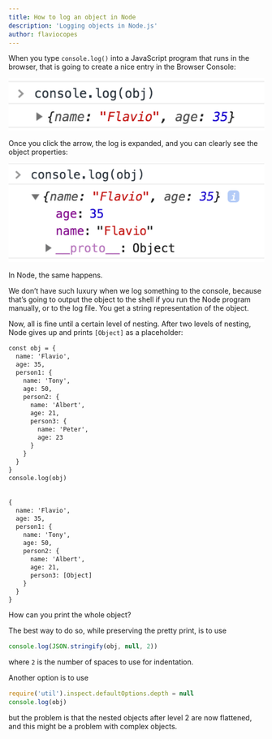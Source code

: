 ```yaml
---
title: How to log an object in Node
description: 'Logging objects in Node.js'
author: flaviocopes
---
```


When you type `console.log()` into a JavaScript program that runs in the browser, that is going to create a nice entry in the Browser Console:

![](console-log-browser.png)

Once you click the arrow, the log is expanded, and you can clearly see the object properties:

![](console-log-browser-expanded.png)

In Node, the same happens.

We don’t have such luxury when we log something to the console, because that’s going to output the object to the shell if you run the Node program manually, or to the log file. You get a string representation of the object.

Now, all is fine until a certain level of nesting. After two levels of nesting, Node gives up and prints `[Object]` as a placeholder:

```
const obj = {
  name: 'Flavio',
  age: 35,
  person1: {
    name: 'Tony',
    age: 50,
    person2: {
      name: 'Albert',
      age: 21,
      person3: {
        name: 'Peter',
        age: 23
      }
    }
  }
}
console.log(obj)


{
  name: 'Flavio',
  age: 35,
  person1: {
    name: 'Tony',
    age: 50,
    person2: {
      name: 'Albert',
      age: 21,
      person3: [Object]
    }
  }
}
```

How can you print the whole object?

The best way to do so, while preserving the pretty print, is to use

```js
console.log(JSON.stringify(obj, null, 2))
```

where `2` is the number of spaces to use for indentation.

Another option is to use

```js
require('util').inspect.defaultOptions.depth = null
console.log(obj)
```

but the problem is that the nested objects after level 2 are now flattened, and this might be a problem with complex objects.
